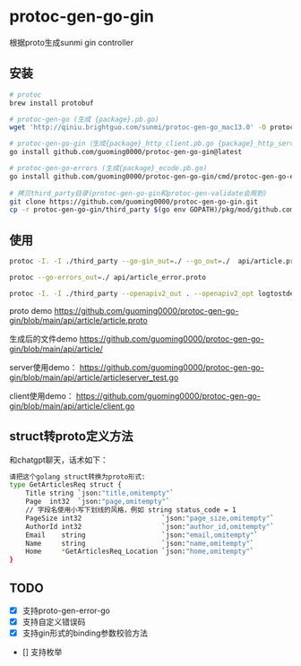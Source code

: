 # protoc-gen-go-gin
根据proto生成sunmi gin controller

## 安装
```bash
# protoc
brew install protobuf

# protoc-gen-go (生成 {package}.pb.go)
wget 'http://qiniu.brightguo.com/sunmi/protoc-gen-go_mac13.0' -O protoc-gen-go && chmod +x protoc-gen-go && mv protoc-gen-go $(go env GOPATH)/bin

# protoc-gen-go-gin（生成{package}_http_client.pb.go {package}_http_server.pb.go {package}_json.pb.go）
go install github.com/guoming0000/protoc-gen-go-gin@latest

# protoc-gen-go-errors (生成{package}_ecode.pb.go)
go install github.com/guoming0000/protoc-gen-go-gin/cmd/protoc-gen-go-errors@latest
  
# 拷贝third_party目录(protoc-gen-go-gin和protoc-gen-validate会用到)
git clone https://github.com/guoming0000/protoc-gen-go-gin.git
cp -r protoc-gen-go-gin/third_party $(go env GOPATH)/pkg/mod/github.com/guoming0000/
```

## 使用
```bash
protoc -I. -I ./third_party --go-gin_out=./ --go_out=./  api/article.proto

protoc --go-errors_out=./ api/article_error.proto

protoc -I. -I ./third_party --openapiv2_out . --openapiv2_opt logtostderr=true --openapiv2_opt json_names_for_fields=false api/article.proto
```

proto demo
https://github.com/guoming0000/protoc-gen-go-gin/blob/main/api/article/article.proto

生成后的文件demo
https://github.com/guoming0000/protoc-gen-go-gin/blob/main/api/article/

server使用demo：
https://github.com/guoming0000/protoc-gen-go-gin/blob/main/api/article/articleserver_test.go

client使用demo：
https://github.com/guoming0000/protoc-gen-go-gin/blob/main/api/article/client.go

## struct转proto定义方法
和chatgpt聊天，话术如下：
```bash
请把这个golang struct转换为proto形式:
type GetArticlesReq struct {
	Title string `json:"title,omitempty"`
	Page  int32  `json:"page,omitempty"`
	// 字段名使用小写下划线的风格，例如 string status_code = 1
	PageSize int32                    `json:"page_size,omitempty"`
	AuthorId int32                    `json:"author_id,omitempty"`
	Email    string                   `json:"email,omitempty"`
	Name     string                   `json:"name,omitempty"`
	Home     *GetArticlesReq_Location `json:"home,omitempty"`
}
```
## TODO
- [x] 支持proto-gen-error-go
- [x] 支持自定义错误码
- [x] 支持gin形式的binding参数校验方法
- [] 支持枚举
